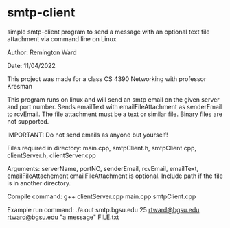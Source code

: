# smtp-client
simple smtp-client program to send a message with an optional text file attachment via command line on Linux 

Author: Remington Ward

Date: 11/04/2022

This project was made for a class
CS 4390 Networking with professor Kresman

This program runs on linux and will send an smtp email on the given server and port number.
Sends emailText with emailFileAttachment as senderEmail to rcvEmail.
The file attachment must be a text or similar file. Binary files are not supported.

IMPORTANT:
Do not send emails as anyone but yourself!

Files required in directory: 
main.cpp, smtpClient.h, smtpClient.cpp, clientServer.h, clientServer.cpp

Arguments:
serverName, portNO, senderEmail, rcvEmail, emailText, emailFileAttachement
emailFileAttachment is optional. Include path if the file is in another directory.

Compile command: 
g++ clientServer.cpp main.cpp smtpClient.cpp

Example run command:
./a.out smtp.bgsu.edu 25 rtward@bgsu.edu rtward@bgsu.edu "a message" FILE.txt

